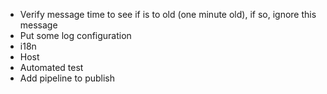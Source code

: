 - Verify message time to see if is to old (one minute old), if so, ignore this message
- Put some log configuration
- i18n
- Host
- Automated test
- Add pipeline to publish